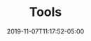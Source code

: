 ---
title: "Tools"
date: 2019-11-07T11:17:52-05:00
draft: false
content: ""
menu: 
    main:
        name: "Tools"
---